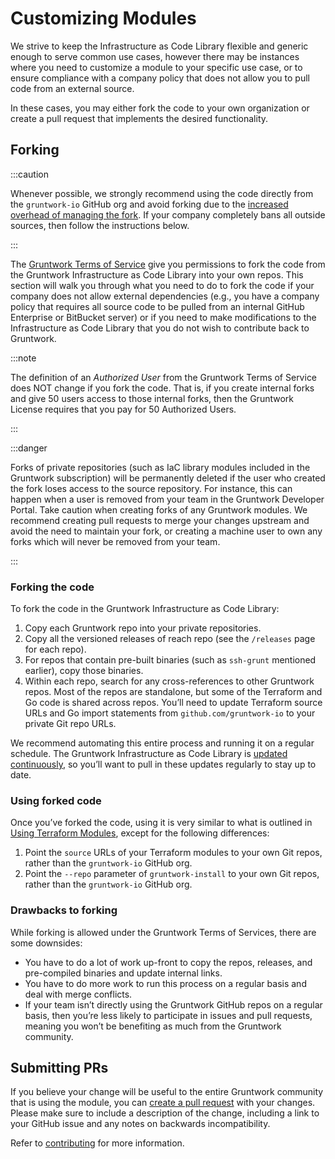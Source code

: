 # Customizing Modules

We strive to keep the Infrastructure as Code Library flexible and generic enough to serve common use cases, however there may be instances where you need to customize a module to your specific use case, or to ensure compliance with a company policy that does not allow you to pull code from an external source.

In these cases, you may either fork the code to your own organization or create a pull request that implements the desired functionality.

## Forking

:::caution

Whenever possible, we strongly recommend using the code directly from the `gruntwork-io` GitHub org and avoid forking due to the [increased overhead of managing the fork](#drawbacks-to-forking). If your company completely bans all outside sources, then follow the instructions below.

:::

The [Gruntwork Terms of Service](https://gruntwork.io/terms/) give you permissions to fork the code from the Gruntwork Infrastructure as Code Library into your own repos. This section will walk you through what you need to do to fork the code if your company does not allow external dependencies (e.g., you have a company policy that requires all source code to be pulled from an internal GitHub Enterprise or BitBucket server) or if you need to make modifications to the Infrastructure as Code Library that you do not wish to contribute back to Gruntwork.

:::note

The definition of an _Authorized User_ from the Gruntwork Terms of Service does NOT change if you fork the code. That is, if you create internal forks and give 50 users access to those internal forks, then the Gruntwork License requires that you pay for 50 Authorized Users.

:::

:::danger

Forks of private repositories (such as IaC library modules included in the Gruntwork subscription) will be permanently deleted if the user who created the fork loses access to the source repository. For instance, this can happen when a user is removed from your team in the Gruntwork Developer Portal. Take caution when creating forks of any Gruntwork modules. We recommend creating pull requests to merge your changes upstream and avoid the need to maintain your fork, or creating a machine user to own any forks which will never be removed from your team.

:::

### Forking the code

To fork the code in the Gruntwork Infrastructure as Code Library:

1.  Copy each Gruntwork repo into your private repositories.
2.  Copy all the versioned releases of reach repo (see the `/releases` page for each repo).
3.  For repos that contain pre-built binaries (such as `ssh-grunt` mentioned earlier), copy those binaries.
4.  Within each repo, search for any cross-references to other Gruntwork repos. Most of the repos are standalone, but some of the Terraform and Go code is shared across repos. You’ll need to update Terraform source URLs and Go import statements from `github.com/gruntwork-io` to your private Git repo URLs.

We recommend automating this entire process and running it on a regular schedule. The Gruntwork Infrastructure as Code Library is [updated continuously](../../guides/stay-up-to-date#gruntwork-releases), so you’ll want to pull in these updates regularly to stay up to date.

### Using forked code

Once you’ve forked the code, using it is very similar to what is outlined in [Using Terraform Modules](/intro/first-deployment/using-terraform-modules), except for the following differences:

1.  Point the `source` URLs of your Terraform modules to your own Git repos, rather than the `gruntwork-io` GitHub org.
2.  Point the `--repo` parameter of `gruntwork-install` to your own Git repos, rather than the `gruntwork-io` GitHub org.

### Drawbacks to forking

While forking is allowed under the Gruntwork Terms of Services, there are some downsides:

- You have to do a lot of work up-front to copy the repos, releases, and pre-compiled binaries and update internal links.
- You have to do more work to run this process on a regular basis and deal with merge conflicts.
- If your team isn’t directly using the Gruntwork GitHub repos on a regular basis, then you’re less likely to participate in issues and pull requests, meaning you won’t be benefiting as much from the Gruntwork community.

## Submitting PRs

If you believe your change will be useful to the entire Gruntwork community that is using the module, you can [create a pull request](https://help.github.com/articles/creating-a-pull-request/) with your changes. Please make sure to include a description of the change, including a link to your GitHub issue and any notes on backwards incompatibility.

Refer to [contributing](../support/contributing.md) for more information.


<!-- ##DOCS-SOURCER-START
{
  "sourcePlugin": "local-copier",
  "hash": "ad73b315435712e4e00ec836bacd146d"
}
##DOCS-SOURCER-END -->
